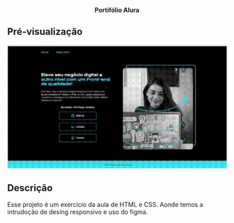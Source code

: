 <p align="center"><b>Portifólio Alura</b></p>

## Pré-visualização

![HTMLPreview](./assets/preview.gif)

## Descrição

Esse projeto é um exercício da aula de HTML e CSS. Aonde temos a intrudoção de desing responsivo e uso do figma.


